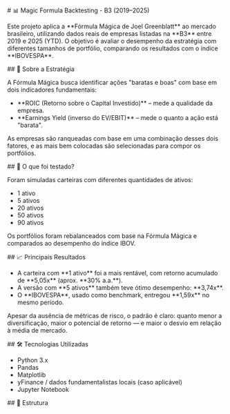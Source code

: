 ﻿\# 📊 Magic Formula Backtesting - B3 (2019–2025)

Este projeto aplica a \*\*Fórmula Mágica de Joel Greenblatt\*\* ao mercado brasileiro, utilizando dados reais de empresas listadas na \*\*B3\*\* entre 2019 e 2025 (YTD). O objetivo é avaliar o desempenho da estratégia com diferentes tamanhos de portfólio, comparando os resultados com o índice \*\*IBOVESPA\*\*.

\## 🧠 Sobre a Estratégia

A Fórmula Mágica busca identificar ações "baratas e boas" com base em dois indicadores fundamentais:

- \*\*ROIC (Retorno sobre o Capital Investido)\*\* – mede a qualidade da empresa.
- \*\*Earnings Yield (inverso do EV/EBIT)\*\* – mede o quanto a ação está "barata".

As empresas são ranqueadas com base em uma combinação desses dois fatores, e as mais bem colocadas são selecionadas para compor os portfólios.

\## 🔬 O que foi testado?

Foram simuladas carteiras com diferentes quantidades de ativos:

- 1 ativo
- 5 ativos
- 20 ativos
- 50 ativos
- 90 ativos

Os portfólios foram rebalanceados com base na Fórmula Mágica e comparados ao desempenho do índice IBOV.

\## 📈 Principais Resultados

- A carteira com \*\*1 ativo\*\* foi a mais rentável, com retorno acumulado de \*\*5,05x\*\* (aprox. \*\*30% a.a.\*\*).
- A versão com \*\*5 ativos\*\* também teve ótimo desempenho: \*\*3,74x\*\*.
- O \*\*IBOVESPA\*\*, usado como benchmark, entregou \*\*1,59x\*\* no mesmo período.

Apesar da ausência de métricas de risco, o padrão é claro: quanto menor a diversificação, maior o potencial de retorno — e maior o desvio em relação à média de mercado.

\## 🛠️ Tecnologias Utilizadas

- Python 3.x
- Pandas
- Matplotlib
- yFinance / dados fundamentalistas locais (caso aplicável)
- Jupyter Notebook

\## 📂 Estrutura

